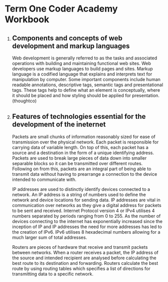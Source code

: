Term One Coder Academy Workbook
=====
1. ## Components and concepts of web development and markup languages


    Web development is generally referred to as the tasks and associated operations with building and maintaining functional web sites. Web developers use markup languages to build pages and sites. Markup language is a codified language that explains and interprets text for manipulation by computer.  Some important components include human readable annotations, descriptive tags, semantic tags and presentational tags. These tags help to define what an element is conceptually, where it should be placed and how styling should be applied for presentation. (thoughtco)

1. ## Features of technologies essential for the development of the ineternet

    Packets are small chunks of information reasonably sized for ease of transmission over the physical network. Each packet is responsible for carrying data of variable length. On top of this, each packet has a source and a destination in the form of a unique identifying address. Packets are used to break large pieces of data down into smaller separable blocks so it can be transmitted over different routes. Following on from this, packets are an integral part of being able to transmit data without having to prearrange a connection to the device intended to communicate with.

    IP addresses are used to distinctly identify devices connected to a network. An IP address is a string of numbers used to define the network and device locations for sending data. IP addresses are vital in communication over networks as they give a digital address for packets to be sent and received. Internet Protocol version 4 or IPv4 utilises 4 numbers separated by periods ranging from 0 to 255. As the number of devices connecting to the internet has exponentially increased since the inception of IP and IP addresses the need for more addresses has led to the creation of IPv6. IPv6 utilises 8 hexadecimal numbers allowing for a much larger sum of total addresses.

    Routers are pieces of hardware that receive and transmit packets between networks. When a router receives a packet, the IP address of the source and intended recipient are analysed before calculating the best route to its destination and forwarding. Routers calculate the best route by using routing tables which specifies a list of directions for transmitting data to a specific network. 

